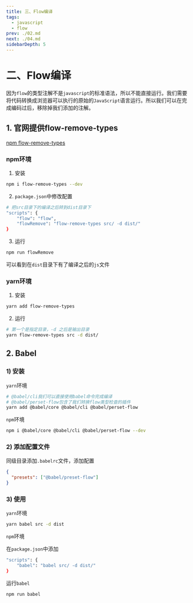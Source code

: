 ```yaml
---
title: 三、Flow编译
tags: 
  - javascript
  - flow
prev: ./02.md
next: ./04.md
sidebarDepth: 5
---
```


# 二、Flow编译

因为`flow`的类型注解不是`javascript`的标准语法，所以不能直接运行。我们需要将代码转换成浏览器可以执行的原始的`JavaScript`语言运行。所以我们可以在完成编码过后，移除掉我们添加的注解。

## 1. 官网提供flow-remove-types
[npm flow-remove-types](https://www.npmjs.com/package/flow-remove-types)
### npm环境
1) 安装
```bash
npm i flow-remove-types --dev
```
2) `package.json`中修改配置

```bash
# 把src目录下的编译之后转到dist目录下
"scripts": {
    "flow": "flow",
    "flowRemove": "flow-remove-types src/ -d dist/"
}
```

3) 运行

```bash
npm run flowRemove
```

可以看到在`dist`目录下有了编译之后的`js`文件

### yarn环境

1) 安装
```bash
yarn add flow-remove-types
```

2) 运行
```bash
# 第一个是指定目录，-d 之后是输出目录
yarn flow-remove-types src -d dist/
```

## 2. Babel
### 1) 安装
`yarn`环境
```bash
# @babel/cli我们可以直接使用babel命令完成编译
# @babel/perset-flow包含了我们转换flow类型检查的插件
yarn add @babel/core @babel/cli @babel/perset-flow
```

`npm`环境
```bash
npm i @babel/core @babel/cli @babel/perset-flow --dev
```

### 2) 添加配置文件
同级目录添加`.babelrc`文件，添加配置
```json
{
  "presets": ["@babel/preset-flow"]
}
```

### 3) 使用
`yarn`环境
```bash
yarn babel src -d dist
```

`npm`环境

在`package.json`中添加

```bash
"scripts": {
    "babel": "babel src/ -d dist/"
}
```
运行`babel`
```bash
npm run babel
```


<Vssue :options="{ locale: 'zh' }"/>